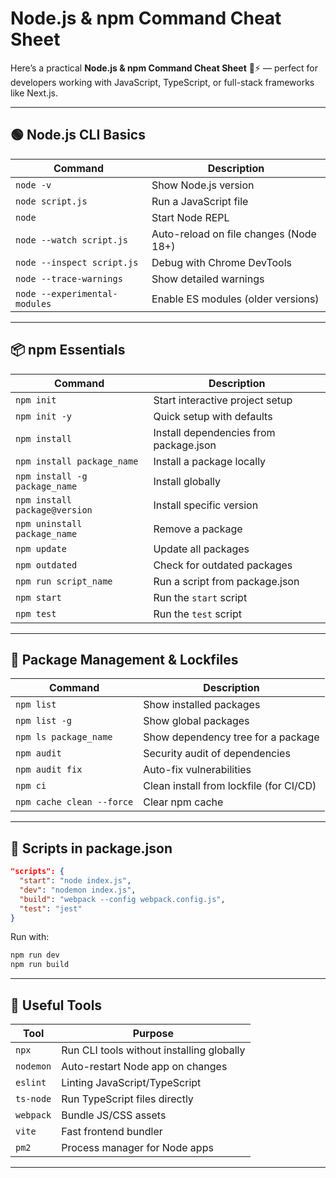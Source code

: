 # Node.js & npm Command Cheat Sheet

Here’s a practical **Node.js & npm Command Cheat Sheet** 🧰⚡ — perfect for developers working with JavaScript, TypeScript, or full-stack frameworks like Next.js.

---

## 🟢 Node.js CLI Basics

| Command                       | Description                            |
| ----------------------------- | -------------------------------------- |
| `node -v`                     | Show Node.js version                   |
| `node script.js`              | Run a JavaScript file                  |
| `node`                        | Start Node REPL                        |
| `node --watch script.js`      | Auto-reload on file changes (Node 18+) |
| `node --inspect script.js`    | Debug with Chrome DevTools             |
| `node --trace-warnings`       | Show detailed warnings                 |
| `node --experimental-modules` | Enable ES modules (older versions)     |

---

## 📦 npm Essentials

| Command                       | Description                            |
| ----------------------------- | -------------------------------------- |
| `npm init`                    | Start interactive project setup        |
| `npm init -y`                 | Quick setup with defaults              |
| `npm install`                 | Install dependencies from package.json |
| `npm install package_name`    | Install a package locally              |
| `npm install -g package_name` | Install globally                       |
| `npm install package@version` | Install specific version               |
| `npm uninstall package_name`  | Remove a package                       |
| `npm update`                  | Update all packages                    |
| `npm outdated`                | Check for outdated packages            |
| `npm run script_name`         | Run a script from package.json         |
| `npm start`                   | Run the `start` script                 |
| `npm test`                    | Run the `test` script                  |

---

## 📁 Package Management & Lockfiles

| Command                   | Description                             |
| ------------------------- | --------------------------------------- |
| `npm list`                | Show installed packages                 |
| `npm list -g`             | Show global packages                    |
| `npm ls package_name`     | Show dependency tree for a package      |
| `npm audit`               | Security audit of dependencies          |
| `npm audit fix`           | Auto-fix vulnerabilities                |
| `npm ci`                  | Clean install from lockfile (for CI/CD) |
| `npm cache clean --force` | Clear npm cache                         |

---

## 🧪 Scripts in package.json

```json
"scripts": {
  "start": "node index.js",
  "dev": "nodemon index.js",
  "build": "webpack --config webpack.config.js",
  "test": "jest"
}
```

Run with:

```bash
npm run dev
npm run build
```

---

## 🔧 Useful Tools

| Tool      | Purpose                                   |
| --------- | ----------------------------------------- |
| `npx`     | Run CLI tools without installing globally |
| `nodemon` | Auto-restart Node app on changes          |
| `eslint`  | Linting JavaScript/TypeScript             |
| `ts-node` | Run TypeScript files directly             |
| `webpack` | Bundle JS/CSS assets                      |
| `vite`    | Fast frontend bundler                     |
| `pm2`     | Process manager for Node apps             |

---
